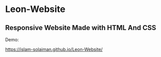 # Leon-Website

## Responsive Website Made with HTML And CSS

Demo:

https://islam-solaiman.github.io/Leon-Website/
